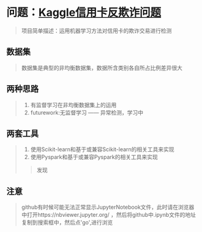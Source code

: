 # 问题：[Kaggle信用卡反欺诈问题](https://www.kaggle.com/mlg-ulb/creditcardfraud)
> 项目简单描述：运用机器学习方法对信用卡的欺诈交易进行检测  
## 数据集  
> 数据集是典型的非均衡数据集，数据所含类别各自所占比例差异很大
## 两种思路  
> 1. 有监督学习在非均衡数据集上的运用  
> 2. futurework:无监督学习 —— 异常检测，学习中  
## 两套工具  
> 1. 使用Scikit-learn和基于或兼容Scikit-learn的相关工具来实现  
> 2. 使用Pyspark和基于或兼容Pyspark的相关工具来实现
>>   发现
## 注意  
> github有时候可能无法正常显示JupyterNotebook文件，此时请在浏览器中打开https://nbviewer.jupyter.org/ ，然后将github中.ipynb文件的地址复制到搜索框中，然后点'go',进行浏览
